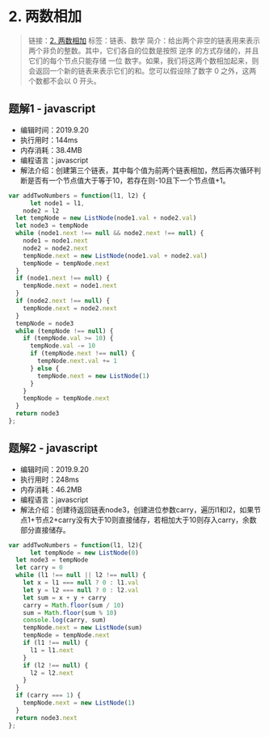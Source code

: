 # 2. 两数相加
> 链接：[2. 两数相加](https://leetcode-cn.com/problems/add-two-numbers/)
> 标签：链表、数学
> 简介：给出两个非空的链表用来表示两个非负的整数。其中，它们各自的位数是按照 逆序 的方式存储的，并且它们的每个节点只能存储 一位 数字。如果，我们将这两个数相加起来，则会返回一个新的链表来表示它们的和。您可以假设除了数字 0 之外，这两个数都不会以 0 开头。

## 题解1 - javascript
- 编辑时间：2019.9.20
- 执行用时：144ms
- 内存消耗：38.4MB
- 编程语言：javascript
- 解法介绍：创建第三个链表，其中每个值为前两个链表相加，然后再次循环判断是否有一个节点值大于等于10，若存在则-10且下一个节点值+1。
```javascript
var addTwoNumbers = function(l1, l2) {
      let node1 = l1,
    node2 = l2
  let tempNode = new ListNode(node1.val + node2.val)
  let node3 = tempNode
  while (node1.next !== null && node2.next !== null) {
    node1 = node1.next
    node2 = node2.next
    tempNode.next = new ListNode(node1.val + node2.val)
    tempNode = tempNode.next
  }
  if (node1.next !== null) {
    tempNode.next = node1.next
  }
  if (node2.next !== null) {
    tempNode.next = node2.next
  }
  tempNode = node3
  while (tempNode !== null) {
    if (tempNode.val >= 10) {
      tempNode.val -= 10
      if (tempNode.next !== null) {
        tempNode.next.val += 1
      } else {
        tempNode.next = new ListNode(1)
      }
    }
    tempNode = tempNode.next
  }
  return node3
};
```

## 题解2 - javascript
- 编辑时间：2019.9.20
- 执行用时：248ms
- 内存消耗：46.2MB
- 编程语言：javascript
- 解法介绍：创建待返回链表node3，创建进位参数carry，遍历l1和l2，如果节点1+节点2+carry没有大于10则直接储存，若相加大于10则存入carry，余数部分直接储存。
```javascript
var addTwoNumbers = function(l1, l2){
      let tempNode = new ListNode(0)
  let node3 = tempNode
  let carry = 0
  while (l1 !== null || l2 !== null) {
    let x = l1 === null ? 0 : l1.val
    let y = l2 === null ? 0 : l2.val
    let sum = x + y + carry
    carry = Math.floor(sum / 10)
    sum = Math.floor(sum % 10)
    console.log(carry, sum)
    tempNode.next = new ListNode(sum)
    tempNode = tempNode.next
    if (l1 !== null) {
      l1 = l1.next
    }
    if (l2 !== null) {
      l2 = l2.next
    }
  }
  if (carry === 1) {
    tempNode.next = new ListNode(1)
  }
  return node3.next
};
```
